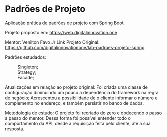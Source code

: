 # Padrões de Projeto
Aplicação prática de padrões de projeto com Spring Boot.

Projeto proposto em: https://web.digitalinnovation.one

Mentor: Venilton Favo Jr
Link Projeto Original: https://github.com/digitalinnovationone/lab-padroes-projeto-spring

Padrões estudados:
<dl>
  <dd>Singleton;</dd>
  <dd>Strategy;</dd>
  <dd>Facade;</dd>
</dl>

Atualizações em relação ao projeto original:
Foi criada uma classe de configuração diminuindo um pouco a dependência do framework na regra de negócio;
Acrescentou a possibilidade de o cliente informar o número e complemento no endereço,  e também persistir no banco de dados.

Metodologia de estudo:
O projeto foi recriado do zero e obdecendo o passo a passo do mentor. Dessa forma foi possível entender todo o comportamento da API, desde a requisição feita pelo cliente,
até a sua resposta.


